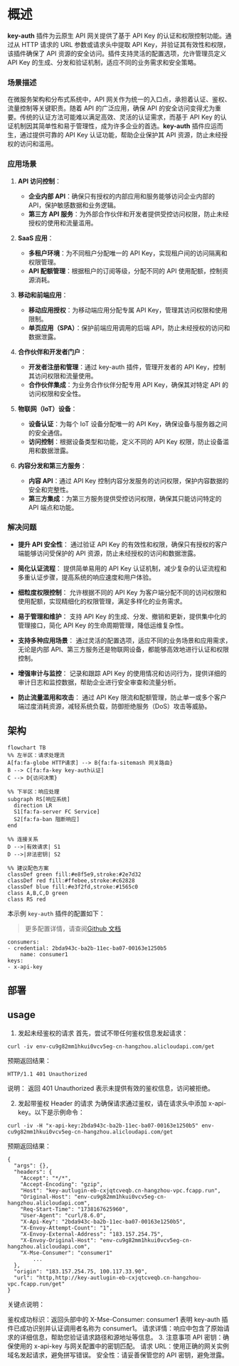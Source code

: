 # 概述

**key-auth** 插件为云原生 API 网关提供了基于 API Key 的认证和权限控制功能。通过从 HTTP 请求的 URL 参数或请求头中提取 API Key，并验证其有效性和权限，该插件确保了 API 资源的安全访问。插件支持灵活的配置选项，允许管理员定义 API Key 的生成、分发和验证机制，适应不同的业务需求和安全策略。

### 场景描述

在微服务架构和分布式系统中，API 网关作为统一的入口点，承担着认证、鉴权、流量控制等关键职责。随着 API 的广泛应用，确保 API 的安全访问变得尤为重要。传统的认证方法可能难以满足高效、灵活的认证需求，而基于 API Key 的认证机制因其简单性和易于管理性，成为许多企业的首选。**key-auth** 插件应运而生，通过提供可靠的 API Key 认证功能，帮助企业保护其 API 资源，防止未经授权的访问和滥用。

### 应用场景

1. **API 访问控制**：

   - **企业内部 API**：确保只有授权的内部应用和服务能够访问企业内部的 API，保护敏感数据和业务逻辑。
   - **第三方 API 服务**：为外部合作伙伴和开发者提供受控访问权限，防止未经授权的使用和流量滥用。

2. **SaaS 应用**：

   - **多租户环境**：为不同租户分配唯一的 API Key，实现租户间的访问隔离和权限管理。
   - **API 配额管理**：根据租户的订阅等级，分配不同的 API 使用配额，控制资源消耗。

3. **移动和前端应用**：

   - **移动应用授权**：为移动端应用分配专属 API Key，管理其访问权限和使用限制。
   - **单页应用（SPA）**：保护前端应用调用的后端 API，防止未经授权的访问和数据泄露。

4. **合作伙伴和开发者门户**：

   - **开发者注册和管理**：通过 key-auth 插件，管理开发者的 API Key，控制其访问权限和流量使用。
   - **合作伙伴集成**：为业务合作伙伴分配专用 API Key，确保其对特定 API 的访问权限和安全性。

5. **物联网（IoT）设备**：

   - **设备认证**：为每个 IoT 设备分配唯一的 API Key，确保设备与服务器之间的安全通信。
   - **访问控制**：根据设备类型和功能，定义不同的 API Key 权限，防止设备滥用和数据泄露。

6. **内容分发和第三方服务**：
   - **内容 API**：通过 API Key 控制内容分发服务的访问权限，保护内容数据的安全和完整性。
   - **第三方集成**：为第三方服务提供受控访问权限，确保其只能访问特定的 API 端点和功能。

### 解决问题

- **提升 API 安全性**：
  通过验证 API Key 的有效性和权限，确保只有授权的客户端能够访问受保护的 API 资源，防止未经授权的访问和数据泄露。

- **简化认证流程**：
  提供简单易用的 API Key 认证机制，减少复杂的认证流程和多重认证步骤，提高系统的响应速度和用户体验。

- **细粒度权限控制**：
  允许根据不同的 API Key 为客户端分配不同的访问权限和使用配额，实现精细化的权限管理，满足多样化的业务需求。

- **易于管理和维护**：
  支持 API Key 的生成、分发、撤销和更新，提供集中化的管理接口，简化 API Key 的生命周期管理，降低运维复杂性。

- **支持多种应用场景**：
  通过灵活的配置选项，适应不同的业务场景和应用需求，无论是内部 API、第三方服务还是物联网设备，都能够高效地进行认证和权限控制。

- **增强审计与监控**：
  记录和跟踪 API Key 的使用情况和访问行为，提供详细的审计日志和监控数据，帮助企业进行安全审查和流量分析。

- **防止流量滥用和攻击**：
  通过 API Key 限流和配额管理，防止单一或多个客户端过度消耗资源，减轻系统负载，防御拒绝服务（DoS）攻击等威胁。

## 架构

```mermaid
flowchart TB
%% 左半区：请求处理流
A[fa:fa-globe HTTP请求] --> B{fa:fa-sitemash 网关路由}
B --> C[fa:fa-key key-auth认证]
C --> D{访问决策}

%% 下半区：响应处理
subgraph RS[响应系统]
  direction LR
  S1[fa:fa-server FC Service]
  S2[fa:fa-ban 阻断响应]
end

%% 连接关系
D -->|有效请求| S1
D -->|非法密钥| S2

%% 建议配色方案
classDef green fill:#e8f5e9,stroke:#2e7d32
classDef red fill:#ffebee,stroke:#c62828
classDef blue fill:#e3f2fd,stroke:#1565c0
class A,B,C,D green
class RS red

```

本示例 `key-auth` 插件的配置如下：

> 更多配置详情，请查阅[Github 文档](https://github.com/alibaba/higress/blob/main/plugins/wasm-go/extensions/key-auth/README.md)

```
consumers:
- credential: 2bda943c-ba2b-11ec-ba07-00163e1250b5
	name: consumer1
keys:
- x-api-key
```

## 部署

## usage

1. 发起未经鉴权的请求
   首先，尝试不带任何鉴权信息发起请求：

```
curl -iv env-cu9g82mm1hkui0vcv5eg-cn-hangzhou.alicloudapi.com/get
```

预期返回结果：

```
HTTP/1.1 401 Unauthorized
```

说明：
返回 401 Unauthorized 表示未提供有效的鉴权信息，访问被拒绝。

2. 发起带鉴权 Header 的请求
   为确保请求通过鉴权，请在请求头中添加 x-api-key。以下是示例命令：

```
curl -iv -H "x-api-key:2bda943c-ba2b-11ec-ba07-00163e1250b5" env-cu9g82mm1hkui0vcv5eg-cn-hangzhou.alicloudapi.com/get
```

预期返回结果：

```
{
  "args": {},
  "headers": {
    "Accept": "*/*",
    "Accept-Encoding": "gzip",
    "Host": "key-autlugin-eb-cxjqtcveqb.cn-hangzhou-vpc.fcapp.run",
    "Original-Host": "env-cu9g82mm1hkui0vcv5eg-cn-hangzhou.alicloudapi.com",
    "Req-Start-Time": "1738167625960",
    "User-Agent": "curl/8.6.0",
    "X-Api-Key": "2bda943c-ba2b-11ec-ba07-00163e1250b5",
    "X-Envoy-Attempt-Count": "1",
    "X-Envoy-External-Address": "183.157.254.75",
    "X-Envoy-Original-Host": "env-cu9g82mm1hkui0vcv5eg-cn-hangzhou.alicloudapi.com",
    "X-Mse-Consumer": "consumer1"
		...
  },
  "origin": "183.157.254.75, 100.117.33.90",
  "url": "http,http://key-autlugin-eb-cxjqtcveqb.cn-hangzhou-vpc.fcapp.run/get"
}
```

关键点说明：

鉴权成功标识：返回头部中的 X-Mse-Consumer: consumer1 表明 key-auth 插件已成功识别并认证调用者名称为 consumer1。
请求详情：响应中包含了原始请求的详细信息，帮助您验证请求路径和源地址等信息。 3. 注意事项
API 密钥：确保使用的 x-api-key 与网关配置中的密钥匹配。
请求 URL：使用正确的网关实例域名发起请求，避免拼写错误。
安全性：请妥善保管您的 API 密钥，避免泄露。
